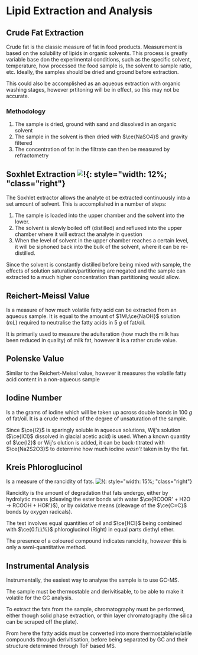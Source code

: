 # Lipid Extraction and Analysis

## Crude Fat Extraction

Crude fat is the classic measure of fat in food products. Measurement is based on the solubility of lipids in organic solvents. This process is greatly variable base don the experimental conditions, such as the specific solvent, temperature, how processed the food sample is, the solvent to sample ratio, etc. Ideally, the samples should be dried and ground before extraction.

This could also be accomplished as an aqueous extraction with organic washing stages, however prtitoning will be in effect, so this may not be accurate.

### Methodology

1. The sample is dried, ground with sand and dissolved in an organic solvent
2. The sample in the solvent is then dried with $\ce{NaSO4}$ and gravity filtered
3. The concentration of fat in the filtrate can then be measured by refractometry

## Soxhlet Extraction ![!](https://upload.wikimedia.org/wikipedia/commons/d/d2/Soxhlet_mechanism.gif){: style="width: 12%; "class="right"}

The Soxhlet extractor allows the analyte ot be extracted continuously into a set amount of solvent. This is accomplished in a number of steps:

1. The sample is loaded into the upper chamber and the solvent into the lower.
2. The solvent is slowly boiled off (distilled) and refluxed into the upper chamber where it will extract the analyte in question
3. When the level of solvent in the upper chamber reaches a certain level, it will be siphoned back into the bulk of the solvent, where it can be re-distilled.

Since the solvent is constantly distilled before being mixed with sample, the effects of solution saturation/partitioning are negated and the sample can extracted to a much higher concentration than partitioning would allow.



## Reichert-Meissl Value

Is a measure of how much volatile fatty acid can be extracted from an aqueous sample. It is equal to the amount of $1M\:\ce{NaOH}$ solution ($mL$) required to neutralise the fatty acids in $5\:g$ of fat/oil.

It is primarily used to measure the adulteration (how much the milk has been reduced in quality) of milk fat, however it is a rather crude value.

## Polenske Value

Similar to the Reichert-Meissl value, however it measures the volatile fatty acid content in a non-aqueous sample

## Iodine Number

Is a the grams of iodine which will be taken up across double bonds in $100\:g$ of fat/oil. It is a crude method of the degree of unsaturation of the sample.

Since $\ce{I2}$ is sparingly soluble in aqueous solutions, Wij's solution ($\ce{ICl}$ dissolved in glacial acetic acid) is used. When a known quantity of $\ce{I2}$ or Wij's olution is added, it can be back-titrated with $\ce{Na2S2O3}$ to determine how much iodine *wasn't* taken in by the fat.

## Kreis Phloroglucinol

Is a measure of the rancidity of fats. ![!](https://upload.wikimedia.org/wikipedia/commons/f/f9/Phloroglucinol_structure.png){: style="width: 15%; "class="right"}

Rancidity is the amount of degradation that fats undergo, either by hydrolytic means (cleaving the ester bonds with water $\ce{RCOOR' + H2O -> RCOOH + HOR'}$), or by oxidative means (cleavage of the $\ce{C=C}$ bonds by oxygen radicals).

The test involves equal quantities of oil and $\ce{HCl}$ being combined with $\ce{0.1\:\%}$ phloroglucinol (Right) in equal parts diethyl ether. 

The presence of a coloured compound indicates rancidity, however this is only a semi-quantitative method.

## Instrumental Analysis

Instrumentally, the easiest way to analyse the sample is to use GC-MS.

The sample must be thermostable and derivitisable, to be able to make it volatile for the GC analysis.

To extract the fats from the sample, chromatography must be performed, either though solid phase extraction, or thin layer chromatography (the silica can be scraped off the plate).

From here the fatty acids must be converted into more thermostable/volatile compounds through derivitisation, before being separated by GC and their structure determined through ToF based MS.